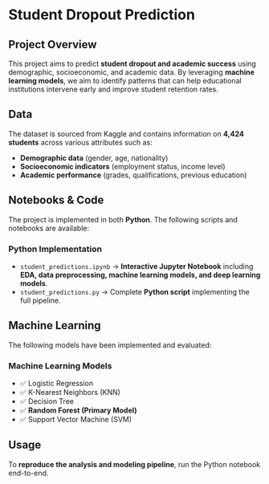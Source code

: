 # Student Dropout Prediction

## Project Overview
This project aims to predict **student dropout and academic success** using demographic, socioeconomic, and academic data. By leveraging **machine learning models**, we aim to identify patterns that can help educational institutions intervene early and improve student retention rates.

## Data
The dataset is sourced from Kaggle and contains information on **4,424 students** across various attributes such as:  
- **Demographic data** (gender, age, nationality)  
- **Socioeconomic indicators** (employment status, income level)  
- **Academic performance** (grades, qualifications, previous education)   

## Notebooks & Code
The project is implemented in both **Python**. The following scripts and notebooks are available:  

### Python Implementation  
- `student_predictions.ipynb` → **Interactive Jupyter Notebook** including **EDA, data preprocessing, machine learning models, and deep learning models**.  
- `student_predictions.py` → Complete **Python script** implementing the full pipeline.  
  

## Machine Learning
The following models have been implemented and evaluated:  

### Machine Learning Models  
- ✅ Logistic Regression  
- ✅ K-Nearest Neighbors (KNN)  
- ✅ Decision Tree  
- ✅ **Random Forest (Primary Model)**  
- ✅ Support Vector Machine (SVM)  
 

## Usage
To **reproduce the analysis and modeling pipeline**, run the Python notebook end-to-end.


